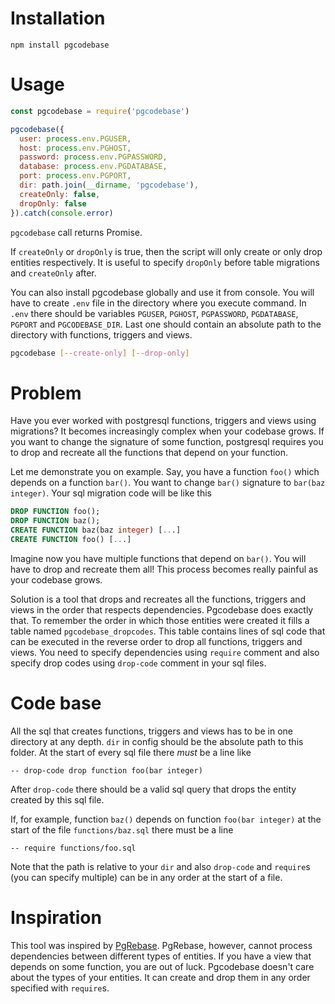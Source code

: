 # Installation

```
npm install pgcodebase
```

# Usage

```javascript
const pgcodebase = require('pgcodebase')

pgcodebase({
  user: process.env.PGUSER,
  host: process.env.PGHOST,
  password: process.env.PGPASSWORD,
  database: process.env.PGDATABASE,
  port: process.env.PGPORT,
  dir: path.join(__dirname, 'pgcodebase'),
  createOnly: false,
  dropOnly: false
}).catch(console.error)
```

`pgcodebase` call returns Promise.

If `createOnly` or `dropOnly` is true, then the script will only create or only drop entities respectively. It is useful to specify `dropOnly` before table migrations and `createOnly` after.

You can also install pgcodebase globally and use it from console. You will have to create `.env` file in the directory where you execute command. In `.env` there should be variables `PGUSER`, `PGHOST`, `PGPASSWORD`, `PGDATABASE`, `PGPORT` and `PGCODEBASE_DIR`. Last one should contain an absolute path to the directory with functions, triggers and views.

```bash
pgcodebase [--create-only] [--drop-only]
```

# Problem

Have you ever worked with postgresql functions, triggers and views using migrations? It becomes increasingly complex when your codebase grows. If you want to change the signature of some function, postgresql requires you to drop and recreate all the functions that depend on your function.

Let me demonstrate you on example. Say, you have a function `foo()` which depends on a function `bar()`. You want to change `bar()` signature to `bar(baz integer)`. Your sql migration code will be like this
```sql
DROP FUNCTION foo();
DROP FUNCTION baz();
CREATE FUNCTION baz(baz integer) [...]
CREATE FUNCTION foo() [...]
```
Imagine now you have multiple functions that depend on `bar()`. You will have to drop and recreate them all! This process becomes really painful as your codebase grows.

Solution is a tool that drops and recreates all the functions, triggers and views in the order that respects dependencies. Pgcodebase does exactly that. To remember the order in which those entities were created it fills a table named `pgcodebase_dropcodes`. This table contains lines of sql code that can be executed in the reverse order to drop all functions, triggers and views. You need to specify dependencies using `require` comment and also specify drop codes using `drop-code` comment in your sql files.

# Code base

All the sql that creates functions, triggers and views has to be in one directory at any depth. `dir` in config should be the absolute path to this folder. At the start of every sql file there *must* be a line like
```
-- drop-code drop function foo(bar integer)
```
After `drop-code` there should be a valid sql query that drops the entity created by this sql file.

If, for example, function `baz()` depends on function `foo(bar integer)` at the start of the file `functions/baz.sql` there must be a line
```
-- require functions/foo.sql
```
Note that the path is relative to your `dir` and also `drop-code` and `require`s (you can specify multiple) can be in any order at the start of a file.

# Inspiration

This tool was inspired by [PgRebase](https://github.com/oelmekki/pgrebase). PgRebase, however, cannot process dependencies between different types of entities. If you have a view that depends on some function, you are out of luck. Pgcodebase doesn't care about the types of your entities. It can create and drop them in any order specified with `require`s.